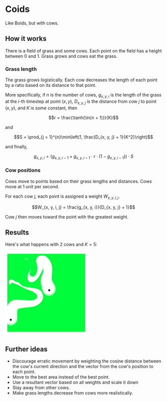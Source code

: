 # Coids

Like Boids, but with cows.

## How it works

There is a field of grass and some cows. Each point on the field has a height between 0 and 1. Grass grows and cows eat the grass.

### Grass length

The grass grows logistically. Each cow decreases the length of each point by a ratio based on its distance to that point.

More specifically, if $n$ is the number of cows, $g_{x, y, i}$ is the length of the grass at the $i$-th timestep at point $(x, y)$, $D_{x, y, j}$ is the distance from cow $j$ to point $(x, y)$, and $K$ is some constant, then

$$r = \frac{\tanh(\ln(n + 1))}{K}$$

and

$$S = \prod_{j = 1}^{n}\min\left(1, \frac{D_{x, y, j} + 1}{K^2}\right)$$

and finally,

$$g_{x, y, i} = \left(g_{x, y, i - 1} + g_{x, y, i - 1} \cdot r \cdot \left(1 - g_{x, y, i - 1}\right)\right) \cdot S$$

### Cow positions

Cows move to points based on their grass lengths and distances. Cows move at 1 unit per second.

For each cow $j$, each point is assigned a weight $W_{x, y, i, j}$.

$$W_{x, y, i, j} = \frac{g_{x, y, i}}{D_{x, y, j} + 1}$$

Cow $j$ then moves toward the point with the greatest weight.

## Results

Here's what happens with 2 cows and $K = 5$:

![Results](coids.gif)

## Further ideas

- Discourage erratic movement by weighting the cosine distance between the cow's current direction and the vector from the cow's position to each point.
- Move to the best area instead of the best point.
- Use a resultant vector based on all weights and scale it down
- Stay away from other cows.
- Make grass lengths decrease from cows more realistically.
